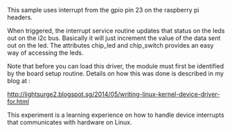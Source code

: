 This sample uses interrupt from the gpio pin 23 on the raspberry pi headers.

When triggered, the interrupt service routine updates that status on the leds
out on the i2c bus. Basically it will just increment the value of the data
sent out on the led. The attributes chip_led and chip_switch provides an easy
way of accessing the leds.

Note that before you can load this driver, the module must first be identified
by the board setup routine. Details on how this was done is described in my
blog at : 

http://lightsurge2.blogspot.sg/2014/05/writing-linux-kernel-device-driver-for.html

This experiment is a learning experience on how to handle device interrupts
that communicates with hardware on Linux.
